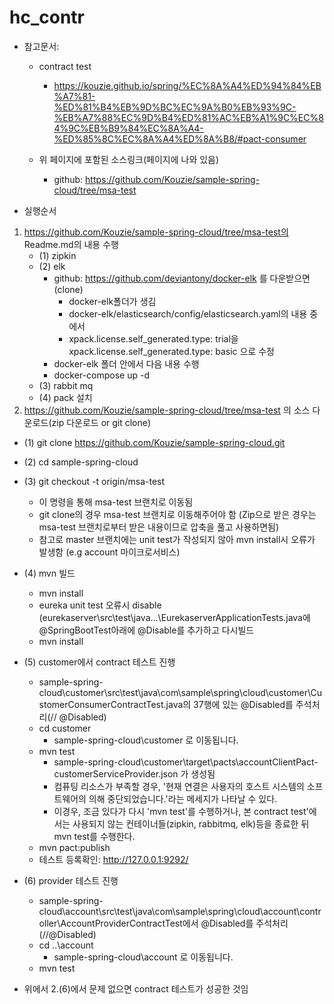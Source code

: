 # hc_contr

* 참고문서:
  * contract test
    * https://kouzie.github.io/spring/%EC%8A%A4%ED%94%84%EB%A7%81-%ED%81%B4%EB%9D%BC%EC%9A%B0%EB%93%9C-%EB%A7%88%EC%9D%B4%ED%81%AC%EB%A1%9C%EC%84%9C%EB%B9%84%EC%8A%A4-%ED%85%8C%EC%8A%A4%ED%8A%B8/#pact-consumer

  * 위 페이지에 포함된 소스링크(페이지에 나와 있음)
    * github: https://github.com/Kouzie/sample-spring-cloud/tree/msa-test

* 실행순서
1. https://github.com/Kouzie/sample-spring-cloud/tree/msa-test의 Readme.md의 내용 수행
   * (1) zipkin
   * (2) elk
      * github: https://github.com/deviantony/docker-elk 를 다운받으면(clone)
        * docker-elk폴더가 생김
        * docker-elk/elasticsearch/config/elasticsearch.yaml의 내용 중에서
        * xpack.license.self_generated.type: trial을 xpack.license.self_generated.type: basic 으로 수정
      * docker-elk 폴더 안에서 다음 내용 수행
       * docker-compose up -d 
   * (3) rabbit mq
   * (4) pack 설치
2. https://github.com/Kouzie/sample-spring-cloud/tree/msa-test 의 소스 다운로드(zip 다운로드 or git clone)
  * (1) git clone https://github.com/Kouzie/sample-spring-cloud.git
  * (2) cd sample-spring-cloud
  * (3) git checkout -t origin/msa-test
     * 이 명령을 통해 msa-test 브랜치로 이동됨
     * git clone의 경우 msa-test 브랜치로 이동해주어야 함 (Zip으로 받은 경우는 msa-test 브랜치로부터 받은 내용이므로 압축을 풀고 사용하면됨)
     * 참고로 master 브랜치에는 unit test가 작성되지 않아 mvn install시 오류가 발생함 (e.g account 마이크로서비스)
  * (4) mvn 빌드
    - mvn install
    - eureka unit test 오류시 disable (eurekaserver\src\test\java\...\EurekaserverApplicationTests.java에 @SpringBootTest아래에 @Disable를 추가하고 다시빌드
    - mvn install 
  * (5) customer에서 contract 테스트 진행   
    - sample-spring-cloud\customer\src\test\java\com\sample\spring\cloud\customer\CustomerConsumerContractTest.java의 37행에 있는 @Disabled를 주석처리(// @Disabled)
    - cd customer 
       - sample-spring-cloud\customer 로 이동됩니다.
    - mvn test
       - sample-spring-cloud\customer\target\pacts\accountClientPact-customerServiceProvider.json 가 생성됨
       - 컴퓨팅 리소스가 부족할 경우, '현재 연결은 사용자의 호스트 시스템의 소프트웨어의 의해 중단되었습니다.'라는 메세지가 나타날 수 있다.
       - 이경우, 조금 있다가 다시 'mvn test'를 수행하거나, 본 contract test'에서는 사용되지 않는 컨테이너들(zipkin, rabbitmq, elk)등을 종료한 뒤 mvn test를 수행한다.
    - mvn pact:publish
    - 테스트 등록확인: http://127.0.0.1:9292/
  * (6) provider 테스트 진행
    - sample-spring-cloud\account\src\test\java\com\sample\spring\cloud\account\controller\AccountProviderContractTest에서 @Disabled를 주석처리 (//@Disabled)
    - cd ..\account 
       - sample-spring-cloud\account 로 이동됩니다.
    - mvn test

* 위에서 2.(6)에서 문제 없으면 contract 테스트가 성공한 것임
